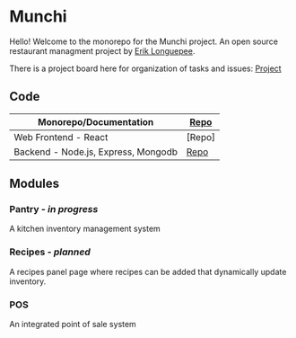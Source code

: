 # Munchi

Hello! Welcome to the monorepo for the Munchi project. An open source restaurant managment project by [Erik Longuepee](https://github.com/ecron11).

There is a project board here for organization of tasks and issues: [Project](https://github.com/ecron11/munchi/projects/1)

## Code

Monorepo/Documentation | [Repo](https://github.com/ecron11/munchi)
-----------------------|------------------------------------------
Web Frontend - React | [Repo]
Backend - Node.js, Express, Mongodb |[Repo](https://github.com/ecron11/munchi-server)

## Modules

### Pantry - _in progress_
A kitchen inventory management system

### Recipes - _planned_
A recipes panel page where recipes can be added that dynamically update inventory.

### POS
An integrated point of sale system
